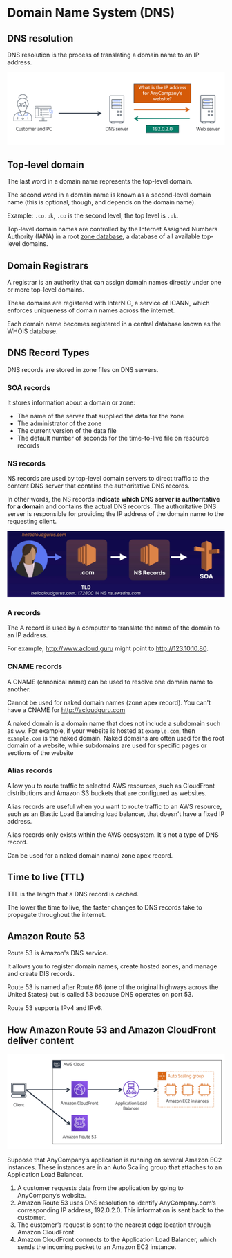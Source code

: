 # Domain Name System (DNS)

## DNS resolution

DNS resolution is the process of translating a domain name to an IP address. 

![](images/dns.png)


## Top-level domain

The last word in a domain name represents the top-level domain.

The second word in a domain name is known as a second-level domain name (this is optional, though, and depends on the domain name).

Example: `.co.uk`, `.co` is the second level, the top level is `.uk`.

Top-level domain names are controlled by the Internet Assigned Numbers Authority (IANA) in a root [zone database](http://www.iana.org/domains/root/db), a database of all available top-level domains.


## Domain Registrars

A registrar is an authority that can assign domain names directly under one or more top-level domains.

These domains are registered with InterNIC, a service of ICANN, which enforces uniqueness of domain names across the internet.

Each domain name becomes registered in a central database known as the WHOIS database.


## DNS Record Types

DNS records are stored in zone files on DNS servers.

### SOA records

It stores information about a domain or zone:

- The name of the server that supplied the data for the zone
- The administrator of the zone
- The current version of the data file
- The default number of seconds for the time-to-live file on resource records

### NS records

NS records are used by top-level domain servers to direct traffic to the content DNS server that contains the authoritative DNS records.

In other words, the NS records **indicate which DNS server is authoritative for a domain** and contains the actual DNS records. The authoritative DNS server is responsible for providing the IP address of the domain name to the requesting client.

![](images/soa.png)

### A records

The A record is used by a computer to translate the name of the domain to an IP address.

For example, http://www.acloud.guru might point to http://123.10.10.80.


### CNAME records

A CNAME (canonical name) can be used to resolve one domain name to another.

Cannot be used for naked domain names (zone apex record). You can't have a CNAME for http://acloudguru.com

A naked domain is a domain name that does not include a subdomain such as `www`. For example, if your website is hosted at `example.com`, then `example.com` is the naked domain. Naked domains are often used for the root domain of a website, while subdomains are used for specific pages or sections of the website


### Alias records 

Allow you to route traffic to selected AWS resources, such as CloudFront distributions and Amazon S3 buckets that are configured as websites.

Alias records are useful when you want to route traffic to an AWS resource, such as an Elastic Load Balancing load balancer, that doesn’t have a fixed IP address.

Alias records only exists within the AWS ecosystem. It's not a type of DNS record.

Can be used for a naked domain name/ zone apex record.


## Time to live (TTL)

TTL is the length that a DNS record is cached.

The lower the time to live, the faster changes to DNS records take to propagate throughout the internet.


## Amazon Route 53

Route 53 is Amazon's DNS service.

It allows you to register domain names, create hosted zones, and manage and create DIS records.

Route 53 is named after Route 66 (one of the original highways across the United States) but is called 53 because DNS operates on port 53.

Route 53 supports IPv4 and IPv6.


## How Amazon Route 53 and Amazon CloudFront deliver content 

![](images/route-53-cloudfront.png)

Suppose that AnyCompany’s application is running on several Amazon EC2 instances. These instances are in an Auto Scaling group that attaches to an Application Load Balancer. 

1. A customer requests data from the application by going to AnyCompany’s website. 
1. Amazon Route 53 uses DNS resolution to identify AnyCompany.com’s corresponding IP address, 192.0.2.0. This information is sent back to the customer. 
1. The customer’s request is sent to the nearest edge location through Amazon CloudFront. 
1. Amazon CloudFront connects to the Application Load Balancer, which sends the incoming packet to an Amazon EC2 instance.